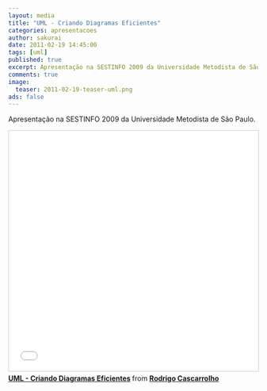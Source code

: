 ```yaml
---
layout: media
title: "UML - Criando Diagramas Eficientes"
categories: apresentacoes
author: sakurai
date: 2011-02-19 14:45:00
tags: [uml]
published: true
excerpt: Apresentação na SESTINFO 2009 da Universidade Metodista de São Paulo.
comments: true
image:
  teaser: 2011-02-19-teaser-uml.png
ads: false
---
```


Apresentação na SESTINFO 2009 da Universidade Metodista de São Paulo.

<iframe src="//www.slideshare.net/slideshow/embed_code/key/prpi7X9fIwalAX" width="595" height="485" frameborder="0" marginwidth="0" marginheight="0" scrolling="no" style="border:1px solid #CCC; border-width:1px; margin-bottom:5px; max-width: 100%;" allowfullscreen> </iframe> <div style="margin-bottom:5px"> <strong> <a href="//www.slideshare.net/rodrigocasca/uml-criando-diagramas-eficientes" title="UML - Criando Diagramas Eficientes" target="_blank">UML - Criando Diagramas Eficientes</a> </strong> from <strong><a href="//www.slideshare.net/rodrigocasca" target="_blank">Rodrigo Cascarrolho</a></strong> </div>
